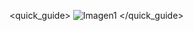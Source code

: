 <quick_guide>
![Imagen1](http://static.energysistem.com/images/manuals/39929/53973ad634b49.jpg)
</quick_guide>
